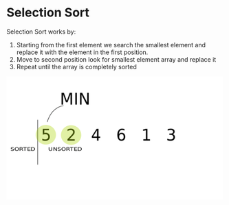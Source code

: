 # Selection Sort
Selection Sort works by: 
1. Starting from the first element we search the smallest element and replace it with the element in the first position. 
2. Move to second position look for smallest element array and replace it
3. Repeat until the array is completely sorted

![A gif of selection sort](https://raw.githubusercontent.com/Azbo400/DataStructuresAndAlgorithms/master/Selection%20Sort/selectionSort.gif)